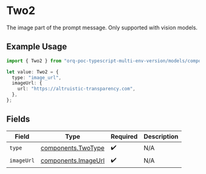 # Two2

The image part of the prompt message. Only supported with vision models.

## Example Usage

```typescript
import { Two2 } from "orq-poc-typescript-multi-env-version/models/components";

let value: Two2 = {
  type: "image_url",
  imageUrl: {
    url: "https://altruistic-transparency.com",
  },
};
```

## Fields

| Field                                                      | Type                                                       | Required                                                   | Description                                                |
| ---------------------------------------------------------- | ---------------------------------------------------------- | ---------------------------------------------------------- | ---------------------------------------------------------- |
| `type`                                                     | [components.TwoType](../../models/components/twotype.md)   | :heavy_check_mark:                                         | N/A                                                        |
| `imageUrl`                                                 | [components.ImageUrl](../../models/components/imageurl.md) | :heavy_check_mark:                                         | N/A                                                        |